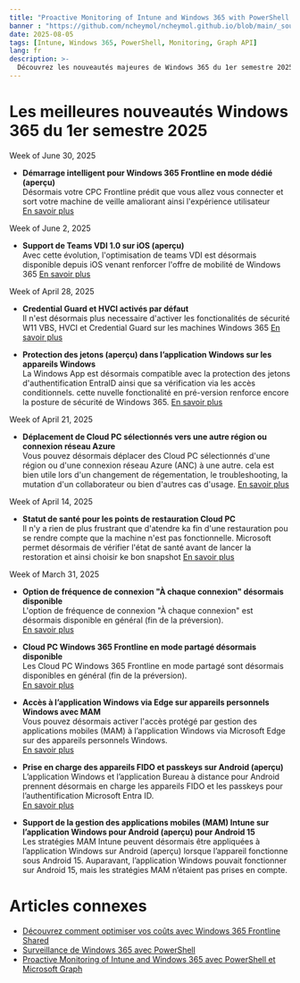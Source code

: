 ```yaml
---
title: "Proactive Monitoring of Intune and Windows 365 with PowerShell and Microsoft Graph"
banner : "https://github.com/ncheymol/ncheymol.github.io/blob/main/_sources/intune-monitoring.jpeg?raw=true"
date: 2025-08-05
tags: [Intune, Windows 365, PowerShell, Monitoring, Graph API]
lang: fr
description: >-
  Découvrez les nouveautés majeures de Windows 365 du 1er semestre 2025 : nouvelles fonctionnalités, améliorations et conseils pour les entreprises et IT pros.
---
```

# Les meilleures nouveautés Windows 365 du 1er semestre 2025

Week of June 30, 2025
- **Démarrage intelligent pour Windows 365 Frontline en mode dédié (aperçu)**  
Désormais votre CPC Frontline prédit que vous allez vous connecter et sort votre machine de veille amaliorant ainsi l'expérience utilisateur  
[En savoir plus](https://learn.microsoft.com/fr-fr/windows-365/enterprise/introduction-windows-365-frontline)

Week of June 2, 2025
- **Support de Teams VDI 1.0 sur iOS (aperçu)**  
Avec cette évolution, l'optimisation de teams VDI est désormais disponible depuis iOS venant renforcer l'offre de mobilité de Windows 365
[En savoir plus](https://learn.microsoft.com/fr-fr/windows-365/enterprise/teams-on-cloud-pc)

Week of April 28, 2025
- **Credential Guard et HVCI activés par défaut**  
Il n'est désormais plus necessaire d'activer les fonctionalités de sécurité W11 VBS, HVCI et Credential Guard sur les machines Windows 365
[En savoir plus](https://learn.microsoft.com/fr-fr/windows-365/enterprise/security)

- **Protection des jetons (aperçu) dans l’application Windows sur les appareils Windows**  
La Windows App est désormais compatible avec la protection des jetons d'authentification EntraID ainsi que sa vérification via les accès conditionnels. cette nuvelle fonctionalité en pré-version renforce encore la posture de sécurité de Windows 365.
 [En savoir plus](https://learn.microsoft.com/fr-fr/entra/identity/conditional-access/concept-token-protection)

Week of April 21, 2025
- **Déplacement de Cloud PC sélectionnés vers une autre région ou connexion réseau Azure**  
Vous pouvez désormais déplacer des Cloud PC sélectionnés d'une région ou d'une connexion réseau Azure (ANC) à une autre. cela est bien utile lors d'un changement de régementation, le troubleshooting, la mutation d'un collaborateur ou bien d'autres cas d'usage.
[En savoir plus](https://learn.microsoft.com/fr-fr/windows-365/enterprise/move-cloud-pc)

Week of April 14, 2025
- **Statut de santé pour les points de restauration Cloud PC**  
Il n'y a rien de plus frustrant que d'atendre  ka fin d'une restauration pou se rendre compte que la machine n'est pas fonctionnelle. Microsoft permet désormais de vérifier l'état de santé avant de lancer la restoration et ainsi choisir ke bon snapshot
[En savoir plus](https://learn.microsoft.com/fr-fr/windows-365/enterprise/restore-single-cloud-pc)

Week of March 31, 2025
- **Option de fréquence de connexion "À chaque connexion" désormais disponible**  
L'option de fréquence de connexion "À chaque connexion" est désormais disponible en général (fin de la préversion).  
[En savoir plus](https://learn.microsoft.com/fr-fr/windows-365/enterprise/set-conditional-access-policies)

- **Cloud PC Windows 365 Frontline en mode partagé désormais disponible**  
Les Cloud PC Windows 365 Frontline en mode partagé sont désormais disponibles en général (fin de la préversion).  
[En savoir plus](https://learn.microsoft.com/fr-fr/windows-365/enterprise/introduction-windows-365-frontline#windows-365-frontline-in-shared-mode)

- **Accès à l’application Windows via Edge sur appareils personnels Windows avec MAM**  
Vous pouvez désormais activer l'accès protégé par gestion des applications mobiles (MAM) à l’application Windows via Microsoft Edge sur des appareils personnels Windows.  
[En savoir plus](https://learn.microsoft.com/fr-fr/windows-app/require-device-security-compliance-intune)

- **Prise en charge des appareils FIDO et passkeys sur Android (aperçu)**  
L’application Windows et l’application Bureau à distance pour Android prennent désormais en charge les appareils FIDO et les passkeys pour l’authentification Microsoft Entra ID.  
[En savoir plus](https://learn.microsoft.com/fr-fr/windows-app/compare-platforms-features?pivots=azure-virtual-desktop#cloud-service-authentication)

- **Support de la gestion des applications mobiles (MAM) Intune sur l’application Windows pour Android (aperçu) pour Android 15**  
Les stratégies MAM Intune peuvent désormais être appliquées à l’application Windows sur Android (aperçu) lorsque l’appareil fonctionne sous Android 15. Auparavant, l’application Windows pouvait fonctionner sur Android 15, mais les stratégies MAM n’étaient pas prises en compte.

# Articles connexes

- [Découvrez comment optimiser vos coûts avec Windows 365 Frontline Shared](/2025/06/23/D%C3%A9couvrez-comment-optimiser-vos-co%C3%BBts-avec-Windows-365-Frontline-Shared.html)
- [Surveillance de Windows 365 avec PowerShell](/2024/11/01/Surveillance-de-Windows-365-avec-PowerShell.html)
- [Proactive Monitoring of Intune and Windows 365 avec PowerShell et Microsoft Graph](/2025/07/29/Proactive-Monitoring-of-Intune-and-Windows-365-with-PowerShell-and-Microsoft-Graph.html)

